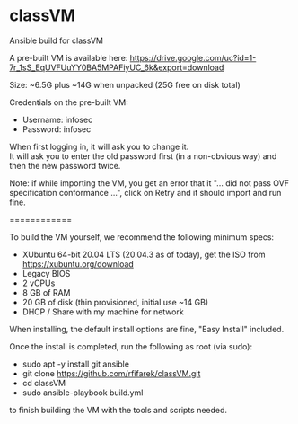 # classVM
Ansible build for classVM

A pre-built VM is available here:
https://drive.google.com/uc?id=1-7r_1sS_EqUVFUuYY0BA5MPAFiyUC_6k&export=download

Size: ~6.5G plus ~14G when unpacked (25G free on disk total)

Credentials on the pre-built VM:
- Username: infosec
- Password: infosec

When first logging in, it will ask you to change it.  
It will ask you to enter the old password first (in a non-obvious way) and then the new password twice.

Note: if while importing the VM, you get an error that it "... did not pass OVF specification conformance ...", click on Retry and it should import and run fine.

============

To build the VM yourself, we recommend the following minimum specs:
- XUbuntu 64-bit 20.04 LTS (20.04.3 as of today), get the ISO from https://xubuntu.org/download
- Legacy BIOS
- 2 vCPUs
- 8 GB of RAM
- 20 GB of disk (thin provisioned, initial use ~14 GB)
- DHCP / Share with my machine for network

When installing, the default install options are fine, "Easy Install" included.

Once the install is completed, run the following as root (via sudo):
- sudo apt -y install git ansible
- git clone https://github.com/rfifarek/classVM.git
- cd classVM
- sudo ansible-playbook build.yml

to finish building the VM with the tools and scripts needed.
